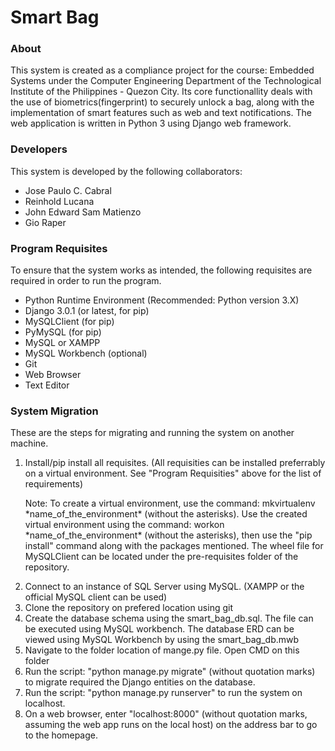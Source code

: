 <h1>Smart Bag</h1>

<h3>About</h3>
<p>This system is created as a compliance project for the course: Embedded Systems under the Computer Engineering Department of the Technological Institute of the Philippines - Quezon City. Its core functionallity deals with the use of biometrics(fingerprint) to securely unlock a bag, along with the implementation of smart features such as web and text notifications. The web application is written in Python 3 using Django web framework.</p>

<h3>Developers</h3>
<p>This system is developed by the following collaborators:</p>
<ul>
  <li>Jose Paulo C. Cabral</li>
  <li>Reinhold Lucana</li>
  <li>John Edward Sam Matienzo</li>
  <li>Gio Raper</li>
</ul>

<h3>Program Requisites</h3>
<p>To ensure that the system works as intended, the following requisites are required in order to run the program.</p>
<ul>
  <li>Python Runtime Environment (Recommended: Python version 3.X)</li>
  <li>Django 3.0.1 (or latest, for pip)</li>
  <li>MySQLClient (for pip)</li>
  <li>PyMySQL (for pip)</li>
  <li>MySQL or XAMPP</li>
  <li>MySQL Workbench (optional)</li>
  <li>Git</li>
  <li>Web Browser</li>
  <li>Text Editor</li>
</ul>
  
<h3>System Migration</h3>
<p>These are the steps for migrating and running the system on another machine.</p>
<ol>
  <li>Install/pip install all requisites. (All requisities can be installed preferrably on a virtual environment. See "Program Requisities" above for the list of requirements)</br><p>Note: To create a virtual environment, use the command: mkvirtualenv *name_of_the_environment* (without the asterisks). Use the created virtual environment using the command: workon *name_of_the_environment* (without the asterisks), then use the "pip install" command along with the packages mentioned. The wheel file for MySQLClient can be located under the pre-requisites folder of the repository.<p/></li>
  <li>Connect to an instance of SQL Server using MySQL. (XAMPP or the official MySQL client can be used)</li>
  <li>Clone the repository on prefered location using git</li>
  <li>Create the database schema using the smart_bag_db.sql. The file can be executed using MySQL workbench. The database ERD can be viewed using MySQL Workbench by using the smart_bag_db.mwb</li>
  <li>Navigate to the folder location of mange.py file. Open CMD on this folder</li>
  <li>Run the script: "python manage.py migrate" (without quotation marks) to migrate required the Django entities on the database.</li>
  <li>Run the script: "python manage.py runserver" to run the system on localhost.</li>
  <li>On a web browser, enter "localhost:8000" (without quotation marks, assuming the web app runs on the local host) on the address bar to go to the homepage.</li>
</ol>
